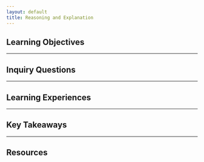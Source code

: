 ```yaml
---
layout: default
title: Reasoning and Explanation
---
```


## Learning Objectives

---

## Inquiry Questions

---

## Learning Experiences

---

## Key Takeaways

---

## Resources

